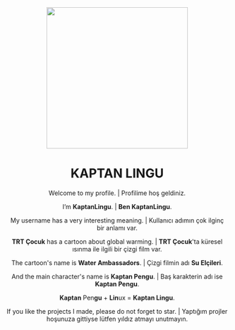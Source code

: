 <div align="center">
  
  <img src="https://i.hizliresim.com/llrvinl.png" width="320">
  <h1 align="center">KAPTAN LINGU</h1>
  
<p align="center">Welcome to my profile. | Profilime hoş geldiniz.</p>

<p align="center">I’m <strong>KaptanLingu</strong>. | <strong>Ben KaptanLingu</strong>.</p>

<p align="center">My username has a very interesting meaning. | Kullanıcı adımın çok ilginç bir anlamı var.</p>

<p align="center"><strong>TRT Çocuk</strong> has a cartoon about global warming. | <strong>TRT Çocuk</strong>'ta küresel ısınma ile ilgili bir çizgi film var.</p>

<p align="center">The cartoon's name is <strong>Water Ambassadors</strong>. | Çizgi filmin adı <strong>Su Elçileri</strong>.</p>

<p align="center">And the main character's name is <strong>Kaptan Pengu</strong>. | Baş karakterin adı ise <strong>Kaptan Pengu</strong>.</p>

<p align="center"><strong>Kaptan</strong> Pen<strong>gu</strong> + <strong>Lin</strong>ux = <strong>Kaptan Lingu</strong>.</p>

<p align="center">If you like the projects I made, please do not forget to star. | Yaptığım projler hoşunuza gittiyse lütfen yıldız atmayı unutmayın.</p>

</div>
